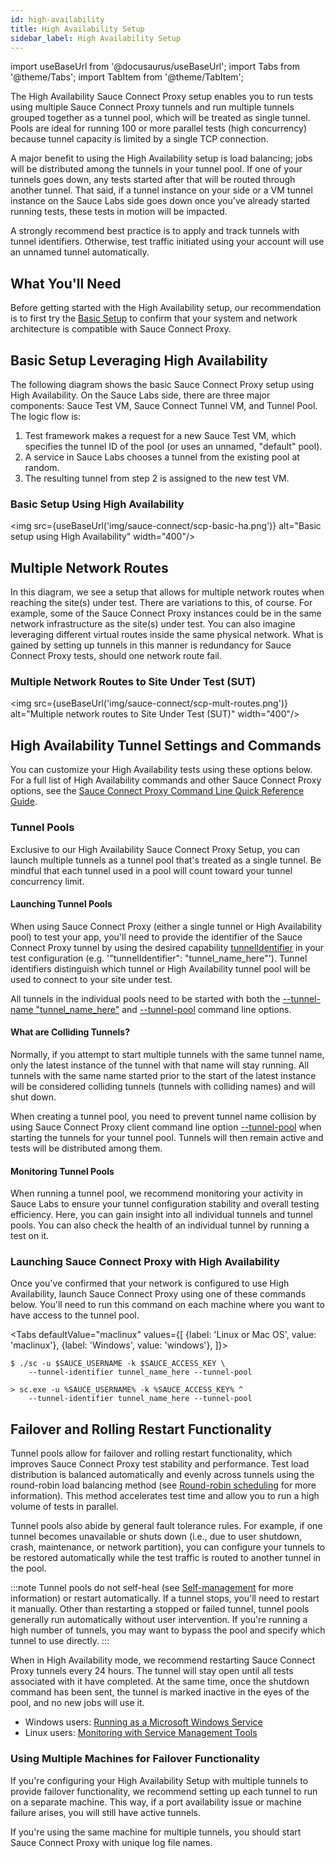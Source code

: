 ```yaml
---
id: high-availability
title: High Availability Setup
sidebar_label: High Availability Setup
---
```

import useBaseUrl from '@docusaurus/useBaseUrl';
import Tabs from '@theme/Tabs';
import TabItem from '@theme/TabItem';

The High Availability Sauce Connect Proxy setup enables you to run tests using multiple Sauce Connect Proxy tunnels and run multiple tunnels grouped together as a tunnel pool,
which will be treated as single tunnel. Pools are ideal for running 100 or more parallel tests (high concurrency) because tunnel capacity is limited by a single TCP connection.

A major benefit to using the High Availability setup is load balancing; jobs will be distributed among the tunnels in your tunnel pool.
If one of your tunnels goes down, any tests started after that will be routed through another tunnel.
That said, if a tunnel instance on your side or a VM tunnel instance on the Sauce Labs side goes down once you've already started running tests, these tests in motion will be impacted.

A strongly recommend best practice is to apply and track tunnels with tunnel identifiers. Otherwise, test traffic initiated using your account will use an unnamed tunnel automatically.  

## What You'll Need
Before getting started with the High Availability setup, our recommendation is to first try the [Basic Setup](/secure-connections/sauce-connect/setup-configuration/basic-setup)
to confirm that your system and network architecture is compatible with Sauce Connect Proxy.

## Basic Setup Leveraging High Availability
The following diagram shows the basic Sauce Connect Proxy setup using High Availability.
On the Sauce Labs side, there are three major components: Sauce Test VM, Sauce Connect Tunnel VM, and Tunnel Pool. The logic flow is:

1. Test framework makes a request for a new Sauce Test VM, which specifies the tunnel ID of the pool (or uses an unnamed, "default" pool).
2. A service in Sauce Labs chooses a tunnel from the existing pool at random.
3. The resulting tunnel from step 2 is assigned to the new test VM.

### Basic Setup Using High Availability

<img src={useBaseUrl('img/sauce-connect/scp-basic-ha.png')} alt="Basic setup using High Availability" width="400"/>

## Multiple Network Routes
In this diagram, we see a setup that allows for multiple network routes when reaching the site(s) under test. There are variations to this, of course. For example, some of the Sauce Connect Proxy instances could be in the same network infrastructure as the site(s) under test. You can also imagine leveraging different virtual routes inside the same physical network. What is gained by setting up tunnels in this manner is redundancy for Sauce Connect Proxy tests, should one network route fail.

### Multiple Network Routes to Site Under Test (SUT)

<img src={useBaseUrl('img/sauce-connect/scp-mult-routes.png')} alt="Multiple network routes to Site Under Test (SUT)" width="400"/>

## High Availability Tunnel Settings and Commands
You can customize your High Availability tests using these options below. For a full list of High Availability commands and other Sauce Connect Proxy options,
see the [Sauce Connect Proxy Command Line Quick Reference Guide](/dev/cli/sauce-connect-proxy).

### Tunnel Pools
Exclusive to our High Availability Sauce Connect Proxy Setup, you can launch multiple tunnels as a tunnel pool that's treated as a single tunnel.
Be mindful that each tunnel used in a pool will count toward your tunnel concurrency limit.

#### Launching Tunnel Pools
When using Sauce Connect Proxy (either a single tunnel or High Availability pool) to test your app, you'll need to provide the identifier of the Sauce Connect Proxy tunnel by using the desired capability
[tunnelIdentifier](/secure-connections/sauce-connect/setup-configuration/basic-setup#using-tunnel-identifiers) in your test configuration (e.g. '"tunnelIdentifier": "tunnel_name_here"').
Tunnel identifiers distinguish which tunnel or High Availability tunnel pool will be used to connect to your site under test.

All tunnels in the individual pools need to be started with both the  [--tunnel-name "tunnel_name_here"](https://docs.saucelabs.com/dev/cli/sauce-connect-proxy#--tunnel-name-or---tunnel-identifier)
and [--tunnel-pool](/dev/cli/sauce-connect-proxy#--tunnel-pool-or---no-remove-colliding-tunnels) command line options.

#### What are Colliding Tunnels?
Normally, if you attempt to start multiple tunnels with the same tunnel name, only the latest instance of the tunnel with that name will stay running.
All tunnels with the same name started prior to the start of the latest instance will be considered colliding tunnels (tunnels with colliding names) and will shut down.

When creating a tunnel pool, you need to prevent tunnel name collision by using Sauce Connect Proxy client command line option
[--tunnel-pool](/dev/cli/sauce-connect-proxy#--tunnel-pool-or---no-remove-colliding-tunnels) when starting the tunnels for your tunnel pool.
Tunnels will then remain active and tests will be distributed among them.

#### Monitoring Tunnel Pools
When running a tunnel pool, we recommend monitoring your activity in Sauce Labs to ensure your tunnel configuration stability and overall testing efficiency.
Here, you can gain insight into all individual tunnels and tunnel pools. You can also check the health of an individual tunnel by running a test on it.

### Launching Sauce Connect Proxy with High Availability
Once you've confirmed that your network is configured to use High Availability, launch Sauce Connect Proxy using one of these commands below.
You'll need to run this command on each machine where you want to have access to the tunnel pool.

<Tabs
  defaultValue="maclinux"
  values={[
    {label: 'Linux or Mac OS', value: 'maclinux'},
    {label: 'Windows', value: 'windows'},
  ]}>

<TabItem value="maclinux">

```
$ ./sc -u $SAUCE_USERNAME -k $SAUCE_ACCESS_KEY \
    --tunnel-identifier tunnel_name_here --tunnel-pool
```

</TabItem>

<TabItem value="windows">

```
> sc.exe -u %SAUCE_USERNAME% -k %SAUCE_ACCESS_KEY% ^
    --tunnel-identifier tunnel_name_here --tunnel-pool
```

</TabItem>
</Tabs>

## Failover and Rolling Restart Functionality
Tunnel pools allow for failover and rolling restart functionality, which improves Sauce Connect Proxy test stability and performance.
Test load distribution is balanced automatically and evenly across tunnels using the round-robin load balancing method
(see [Round-robin scheduling](https://en.wikipedia.org/wiki/Round-robin_scheduling) for more information).
This method accelerates test time and allow you to run a high volume of tests in parallel.

Tunnel pools also abide by general fault tolerance rules. For example, if one tunnel becomes unavailable or shuts down
(i.e., due to user shutdown, crash, maintenance, or network partition), you can configure your tunnels to be restored automatically while the test traffic is routed to another tunnel in the pool.

:::note
Tunnel pools do not self-heal (see [Self-management](https://en.wikipedia.org/wiki/Self-management_(computer_science)) for more information) or restart automatically. If a tunnel stops, you'll need to restart it manually. Other than restarting a stopped or failed tunnel, tunnel pools generally run automatically without user intervention. If you're running a high number of tunnels, you may want to bypass the pool and specify which tunnel to use directly.
:::

When in High Availability mode, we recommend restarting Sauce Connect Proxy tunnels every 24 hours.
The tunnel will stay open until all tests associated with it have completed. At the same time, once the shutdown command has been sent,
the tunnel is marked inactive in the eyes of the pool, and no new jobs will use it.

* Windows users: [Running as a Microsoft Windows Service](/secure-connections/sauce-connect/proxy-tunnels)
* Linux users: [Monitoring with Service Management Tools](/secure-connections/sauce-connect/proxy-tunnels)

### Using Multiple Machines for Failover Functionality
If you're configuring your High Availability Setup with multiple tunnels to provide failover functionality, we recommend setting up each tunnel to run on a separate machine.
This way, if a port availability issue or machine failure arises, you will still have active tunnels.

If you're using the same machine for multiple tunnels, you should start Sauce Connect Proxy with unique log file names.
